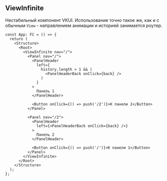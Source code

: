 ## ViewInfinite
Нестабильный компонент VKUI. Использование точно такое же, как и с обычным `View` - направлением анимации и историей занимается роутер.
```tsx
const App: FC = () => {
  return (
    <Structure>
      <Root>
        <ViewInfinite nav="/">
          <Panel nav="/">
            <PanelHeader
              left={
                history.length > 1 && (
                  <PanelHeaderBack onClick={back} />
                )
              }
            >
              Панель 1
            </PanelHeader>

            <Button onClick={() => push('/2')}>К панели 2</Button>
          </Panel>

          <Panel nav="/2">
            <PanelHeader
              left={<PanelHeaderBack onClick={back} />}
            >
              Панель 2
            </PanelHeader>

            <Button onClick={() => push('/')}>К панели 1</Button>
          </Panel>
        </ViewInfinite>
      </Root>
    </Structure>
  );
};
```
